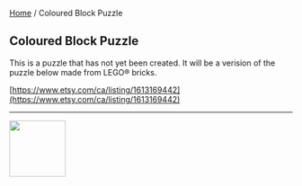 [Home](/) / Coloured Block Puzzle

<style>@import url("//readme.codeadam.ca/readme.css");</style>

## Coloured Block Puzzle

This is a puzzle that has not yet been created. It will be a verision of the puzzle below made from LEGO&reg; bricks.

[https://www.etsy.com/ca/listing/1613169442](https://www.etsy.com/ca/listing/1613169442)

---

<a href="https://codeadam.ca">
<img src="https://cdn.codeadam.ca/images@1.0.0/codeadam-logo-coloured-horizontal.png" width="100">
</a>
